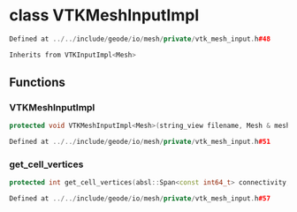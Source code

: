 # class VTKMeshInputImpl

```cpp
Defined at ../../include/geode/io/mesh/private/vtk_mesh_input.h#48
```

```cpp
Inherits from VTKInputImpl<Mesh>
```



## Functions

### VTKMeshInputImpl

```cpp
protected void VTKMeshInputImpl<Mesh>(string_view filename, Mesh & mesh, const char * type)
```

```cpp
Defined at ../../include/geode/io/mesh/private/vtk_mesh_input.h#51
```

### get_cell_vertices

```cpp
protected int get_cell_vertices(absl::Span<const int64_t> connectivity, absl::Span<const int64_t> offsets)
```

```cpp
Defined at ../../include/geode/io/mesh/private/vtk_mesh_input.h#57
```



